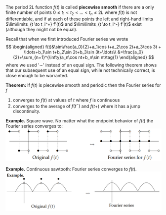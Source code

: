 The period $2L$ function $f(t)$ is called **piecewise smooth** if there are a only finite number of points $0 \leq t_1 < t_2 < \ldots < t_n ≤ 2L$ where $f(t)$ is not
differentiable, and if at each of these points the left and right-hand limits $\lim\limits_{t \to t_i^+} f'(t)$ and $\lim\limits_{t \to t_i^-} f'(t)$ exist (although they might not be equal).

Recall that when we first introduced Fourier series we wrote
$$
\begin{aligned}
f(t)&\sim\frac{a_0}{2}+a_1\cos t+a_2\cos 2t+a_3\cos 3t + \ldots+b_1\sin t+b_2\sin 2t+b_3\sin 3t+\ldots\\
&=\frac{a_0}{2}+\sum_{n=1}^{\infty}a_n\cos nt+b_n\sin nt\tag{1}
\end{aligned}
$$
where we used '∼' instead of an equal sign. The following theorem shows that our subsequent use of an equal sign, while not technically correct, is close enough to be warranted.

**Theorem:** If $f(t)$ is piecewise smooth and periodic then the Fourier series for $f$
1. converges to $f(t)$ at values of $t$ where $f$ is continuous
2. converges to the average of $f(t^-)$ and $f(t+)$ where it has a jump discontinuity.

**Example.** Square wave. No matter what the endpoint behavior of $f(t)$ the Fourier series converges to:  
![](pic230401.png)

**Example.** Continuous sawtooth: Fourier series converges to $f(t)$.  
![](pic230402.png)
